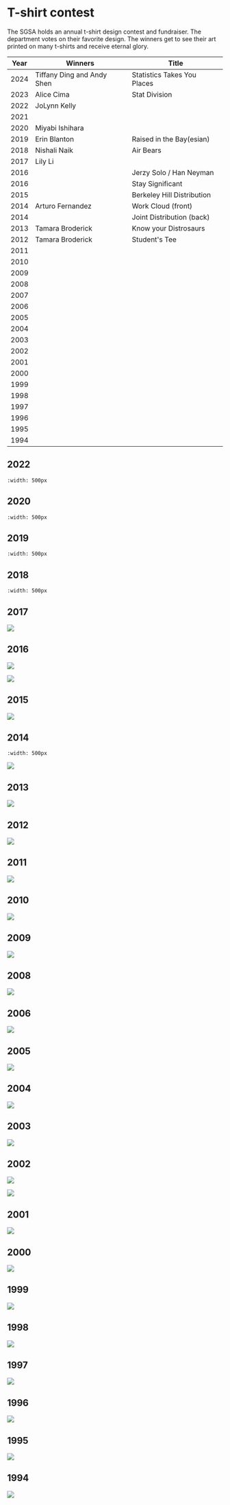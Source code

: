# T-shirt contest

The SGSA holds an annual t-shirt design contest and fundraiser. The department votes on their favorite design. The winners get to see their art printed on many t-shirts and receive eternal glory.

| Year | Winners                    | Title                       |
|------|----------------------------|-----------------------------|
| 2024 | Tiffany Ding and Andy Shen | Statistics Takes You Places |
| 2023 | Alice Cima                 | Stat Division               |
| 2022 | JoLynn Kelly               |                             |
| 2021 |                            |                             |
| 2020 | Miyabi Ishihara            |                             |
| 2019 | Erin Blanton               | Raised in the Bay(esian)    |
| 2018 | Nishali Naik               | Air Bears                   |
| 2017 | Lily Li                    |                             |
| 2016 |                            | Jerzy Solo / Han Neyman     |
| 2016 |                            | Stay Significant            |
| 2015 |                            | Berkeley Hill Distribution  |
| 2014 | Arturo Fernandez           | Work Cloud (front)          |
| 2014 |                            | Joint Distribution (back)   |
| 2013 | Tamara Broderick           | Know your Distrosaurs       |
| 2012 | Tamara Broderick           | Student's Tee               |
| 2011 |                            |                             | 
| 2010 |                            |                             |
| 2009 |                            |                             |
| 2008 |                            |                             |
| 2007 |                            |                             |
| 2006 |                            |                             |
| 2005 |                            |                             |
| 2004 |                            |                             |
| 2003 |                            |                             |
| 2002 |                            |                             |
| 2001 |                            |                             |
| 2000 |                            |                             |
| 1999 |                            |                             |
| 1998 |                            |                             |
| 1997 |                            |                             |
| 1996 |                            |                             |
| 1995 |                            |                             |
| 1994 |                            |                             |

## 2022

```{image} /assets/tshirts/UP-BERKS-61124_Berkley_Statistics_mockup_1_1929x2400_2022.jpg
:width: 500px
```

## 2020

```{image} /assets/tshirts/UP-BERKS-61125_UC_Berkley_Statistics_mockup_2020.jpg
:width: 500px
```

## 2019

```{image} /assets/tshirts/Tshirt_2019.jpg
:width: 500px
```

## 2018

```{image} /assets/tshirts/stat_mock_tee_2018.jpg
:width: 500px
```

## 2017

![](/assets/tshirts/Stats_T-Shirt_Design_Recolored_2017.png)

## 2016

![](/assets/tshirts/nYjjLt4_2016.jpg)

![](/assets/tshirts/stat_2016.jpg)

## 2015

![](/assets/tshirts/I8bXNtN_2015.png)

## 2014

```{image} /assets/tshirts/Tshirt_Students_t_2014_1.jpg
:width: 500px
```

![](/assets/tshirts/500px-Tshirt_Students_t_2014_2.png)

## 2013

![](/assets/tshirts/500px-Tshirt_Students_t_2013.jpg)

## 2012

![](/assets/tshirts/500px-Tshirt_Students_t_2012.png)

## 2011

![](/assets/tshirts/tshirt_berkeleystatistics_thumb_2011.png)

## 2010

![](/assets/tshirts/500px-Tshirt_2010.png)

## 2009

![](/assets/tshirts/500px-Tshirt_2009.jpg)

## 2008

![](/assets/tshirts/500px-Tshirt_2008.png)

## 2006

![](/assets/tshirts/500px-Tshirt_2006.jpg)

## 2005

![](/assets/tshirts/500px-Tshirt_2005.jpg)

## 2004

![](/assets/tshirts/500px-Tshirt_2004.jpg)

## 2003

![](/assets/tshirts/500px-Tshirt_2003.jpg)

## 2002

![](/assets/tshirts/Tshirt_2002.jpg)

![](/assets/tshirts/Tshirt_2002_back.jpg)

## 2001

![](/assets/tshirts/500px-Tshirt_2001.jpg)

## 2000

![](/assets/tshirts/Tshirt_2000.jpg)

## 1999

![](/assets/tshirts/500px-Tshirt_1999.jpg)

## 1998

![](/assets/tshirts/Tshirt_1998.jpg)

## 1997

![](/assets/tshirts/Tshirt_1997.jpg)

## 1996

![](/assets/tshirts/Tshirt_1996.jpg)

## 1995

![](/assets/tshirts/Tshirt_1995.jpg)

## 1994

![](/assets/tshirts/Tshirt_1994.jpg)
